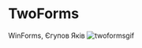 # TwoForms
WinForms, Єгупов Яків
![twoformsgif](https://github.com/Ve-Jo/TwoForms/assets/46853362/1cff374c-b84f-4085-9ab0-3bef1160ddb9)
